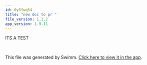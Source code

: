 ```yaml
---
id: 0y5fwq54
title: "new doc to pr "
file_version: 1.1.2
app_version: 1.9.11
---
```


ITS A TEST

<br/>

This file was generated by Swimm. [Click here to view it in the app](http://localhost:5000/repos/Z2l0aHViJTNBJTNBTm9hUmVwbyUzQSUzQU5vYW96ZXI=/docs/0y5fwq54).
